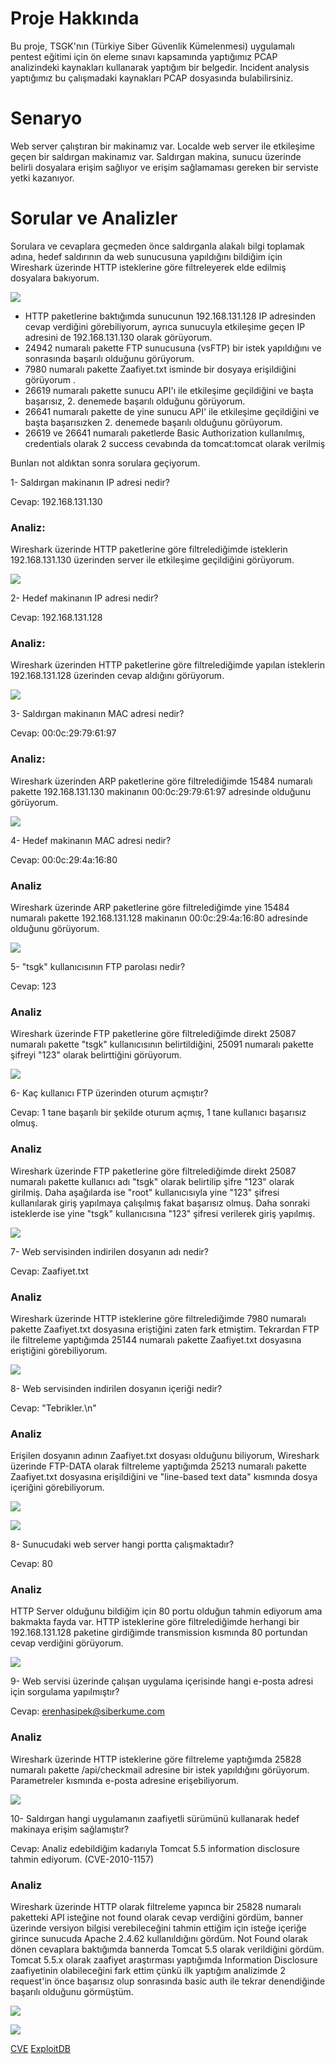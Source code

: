 # Proje Hakkında
Bu proje, TSGK'nın (Türkiye Siber Güvenlik Kümelenmesi) uygulamalı pentest eğitimi için ön eleme sınavı kapsamında yaptığımız PCAP analizindeki kaynakları kullanarak yaptığım bir belgedir. Incident analysis yaptığımız bu çalışmadaki kaynakları PCAP dosyasında bulabilirsiniz.

# Senaryo
Web server çalıştıran bir makinamız var. Localde web server ile etkileşime geçen bir saldırgan makinamız var. Saldırgan makina, sunucu üzerinde belirli dosyalara erişim sağlıyor ve erişim sağlamaması gereken bir serviste yetki kazanıyor.

# Sorular ve Analizler

Sorulara ve cevaplara geçmeden önce saldırganla alakalı bilgi toplamak adına, hedef saldırının da web sunucusuna yapıldığını bildiğim için Wireshark üzerinde HTTP isteklerine göre filtreleyerek elde edilmiş dosyalara bakıyorum.

![](./images/enum.png)

- HTTP paketlerine baktığımda sunucunun 192.168.131.128 IP adresinden cevap verdiğini görebiliyorum, ayrıca sunucuyla etkileşime geçen IP adresini de 192.168.131.130 olarak görüyorum.
- 24942 numaralı pakette FTP sunucusuna (vsFTP) bir istek yapıldığını ve sonrasında başarılı olduğunu görüyorum.
- 7980 numaralı pakette Zaafiyet.txt isminde bir dosyaya erişildiğini görüyorum .
- 26619 numaralı pakette sunucu API'ı ile etkileşime geçildiğini ve başta başarısız, 2. denemede başarılı olduğunu görüyorum.
- 26641 numaralı pakette de yine sunucu API' ile etkileşime geçildiğini ve başta başarısızken 2. denemede başarılı olduğunu görüyorum.
- 26619 ve 26641 numaralı paketlerde Basic Authorization kullanılmış, credentials olarak 2 success cevabında da tomcat:tomcat olarak verilmiş 

Bunları not aldıktan sonra sorulara geçiyorum.

1- Saldırgan makinanın IP adresi nedir?

Cevap: 192.168.131.130

### Analiz:

Wireshark üzerinde HTTP paketlerine göre filtrelediğimde isteklerin 192.168.131.130 üzerinden server ile etkileşime geçildiğini görüyorum. 

![](./images/http-1.png)

2- Hedef makinanın IP adresi nedir?

Cevap: 192.168.131.128

### Analiz:

Wireshark üzerinden HTTP paketlerine göre filtrelediğimde yapılan isteklerin 192.168.131.128 üzerinden cevap aldığını görüyorum.

![](./images/http-1.png)

3- Saldırgan makinanın MAC adresi nedir?

Cevap: 00:0c:29:79:61:97

### Analiz: 

Wireshark üzerinden ARP paketlerine göre filtrelediğimde 15484 numaralı pakette 192.168.131.130 makinanın 00:0c:29:79:61:97 adresinde olduğunu görüyorum.

![](./images/arp-1.png)

4- Hedef makinanın MAC adresi nedir?

Cevap: 00:0c:29:4a:16:80

### Analiz

Wireshark üzerinde ARP paketlerine göre filtrelediğimde yine 15484 numaralı pakette 192.168.131.128 makinanın 00:0c:29:4a:16:80 adresinde olduğunu görüyorum.

![](./images/arp-1.png)

5- "tsgk" kullanıcısının FTP parolası nedir?

Cevap: 123

### Analiz

Wireshark üzerinde FTP paketlerine göre filtrelediğimde direkt 25087 numaralı pakette "tsgk" kullanıcısının belirtildiğini, 25091 numaralı pakette şifreyi "123" olarak belirttiğini görüyorum.

![](./images/ftp-1.png)

6- Kaç kullanıcı FTP üzerinden oturum açmıştır?

Cevap: 1 tane başarılı bir şekilde oturum açmış, 1 tane kullanıcı başarısız olmuş.

### Analiz

Wireshark üzerinde FTP paketlerine göre filtrelediğimde direkt 25087 numaralı pakette kullanıcı adı "tsgk" olarak belirtilip şifre "123" olarak girilmiş. Daha aşağılarda ise "root" kullanıcısıyla yine "123" şifresi kullanılarak giriş yapılmaya çalışılmış fakat başarısız olmuş. Daha sonraki isteklerde ise yine "tsgk" kullanıcısına "123" şifresi verilerek giriş yapılmış.

![](./images/ftp-2.png)

7- Web servisinden indirilen dosyanın adı nedir?

Cevap: Zaafiyet.txt

### Analiz

Wireshark üzerinde HTTP isteklerine göre filtrelediğimde 7980 numaralı pakette Zaafiyet.txt dosyasına eriştiğini zaten fark etmiştim. Tekrardan FTP ile filtreleme yaptığımda 25144 numaralı pakette Zaafiyet.txt dosyasına eriştiğini görebiliyorum.

![](./images/ftp-3.png)

8- Web servisinden indirilen dosyanın içeriği nedir?

Cevap: "Tebrikler.\n"

### Analiz

Erişilen dosyanın adının Zaafiyet.txt dosyası olduğunu biliyorum, Wireshark üzerinde FTP-DATA olarak filtreleme yaptığımda 25213 numaralı pakette Zaafiyet.txt dosyasına erişildiğini ve "line-based text data" kısmında dosya içeriğini görebiliyorum.

![](./images/ftp-4.png)

![](./images/ftp-5.png)

8- Sunucudaki web server hangi portta çalışmaktadır?

Cevap: 80

### Analiz

HTTP Server olduğunu bildiğim için 80 portu olduğun tahmin ediyorum ama bakmakta fayda var. HTTP isteklerine göre filtrelediğimde herhangi bir 192.168.131.128 paketine girdiğimde transmission kısmında 80 portundan cevap verdiğini görüyorum.

![](./images/http-2.png)

9- Web servisi üzerinde çalışan uygulama içerisinde hangi e-posta adresi için sorgulama yapılmıştır? 

Cevap: erenhasipek@siberkume.com

### Analiz

Wireshark üzerinde HTTP isteklerine göre filtreleme yaptığımda 25828 numaralı pakette /api/checkmail adresine bir istek yapıldığını görüyorum. Parametreler kısmında e-posta adresine erişebiliyorum.

![](./images/http-3.png)

10- Saldırgan hangi uygulamanın zaafiyetli sürümünü kullanarak hedef makinaya erişim sağlamıştır?

Cevap: Analiz edebildiğim kadarıyla Tomcat 5.5 information disclosure tahmin ediyorum. (CVE-2010-1157)

### Analiz

Wireshark üzerinde HTTP olarak filtreleme yapınca bir 25828 numaralı paketteki API isteğine not found olarak cevap verdiğini gördüm, banner üzerinde versiyon bilgisi verebileceğini tahmin ettiğim için isteğe içeriğe girince sunucuda Apache 2.4.62 kullanıldığını gördüm.
Not Found olarak dönen cevaplara baktığımda bannerda Tomcat 5.5 olarak verildiğini gördüm. Tomcat 5.5.x olarak zaafiyet araştırması yaptığımda Information Disclosure zaafiyetinin olabileceğini fark ettim çünkü ilk yaptığım analizimde 2 request'in önce başarısız olup sonrasında basic auth ile tekrar denendiğinde başarılı olduğunu görmüştüm.

![](./images/zaafiyet-1.png)

![](./images/zaafiyet-2.png)

[CVE](https://nvd.nist.gov/vuln/detail/cve-2010-1157)
[ExploitDB](https://www.exploit-db.com/exploits/12343)
